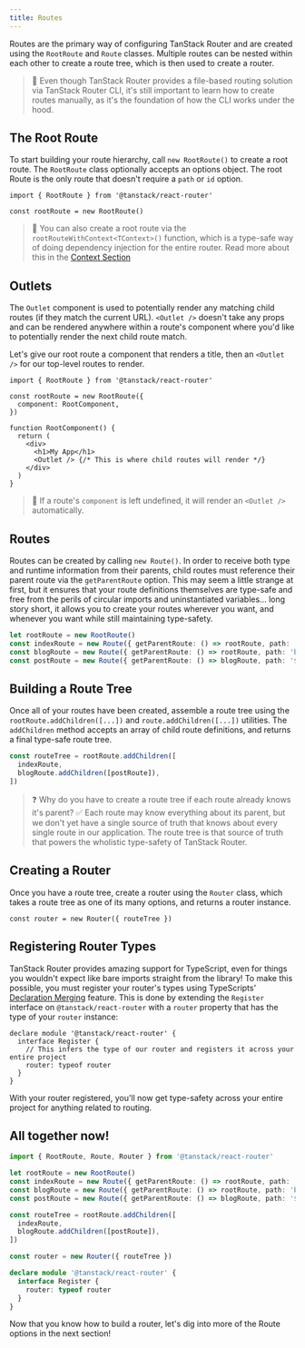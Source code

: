 ```yaml
---
title: Routes
---
```


Routes are the primary way of configuring TanStack Router and are created using the `RootRoute` and `Route` classes. Multiple routes can be nested within each other to create a route tree, which is then used to create a router.

> 🧠 Even though TanStack Router provides a file-based routing solution via TanStack Router CLI, it's still important to learn how to create routes manually, as it's the foundation of how the CLI works under the hood.

## The Root Route

To start building your route hierarchy, call `new RootRoute()` to create a root route. The `RootRoute` class optionally accepts an options object. The root Route is the only route that doesn't require a `path` or `id` option.

```tsx
import { RootRoute } from '@tanstack/react-router'

const rootRoute = new RootRoute()
```

> 🧠 You can also create a root route via the `rootRouteWithContext<TContext>()` function, which is a type-safe way of doing dependency injection for the entire router. Read more about this in the [Context Section](./router-context)

## Outlets

The `Outlet` component is used to potentially render any matching child routes (if they match the current URL). `<Outlet />` doesn't take any props and can be rendered anywhere within a route's component where you'd like to potentially render the next child route match.

Let's give our root route a component that renders a title, then an `<Outlet />` for our top-level routes to render.

```tsx
import { RootRoute } from '@tanstack/react-router'

const rootRoute = new RootRoute({
  component: RootComponent,
})

function RootComponent() {
  return (
    <div>
      <h1>My App</h1>
      <Outlet /> {/* This is where child routes will render */}
    </div>
  )
}
```

> 🧠 If a route's `component` is left undefined, it will render an `<Outlet />` automatically.

## Routes

Routes can be created by calling `new Route()`. In order to receive both type and runtime information from their parents, child routes must reference their parent route via the `getParentRoute` option. This may seem a little strange at first, but it ensures that your route definitions themselves are type-safe and free from the perils of circular imports and uninstantiated variables... long story short, it allows you to create your routes wherever you want, and whenever you want while still maintaining type-safety.

```ts
let rootRoute = new RootRoute()
const indexRoute = new Route({ getParentRoute: () => rootRoute, path: '/' })
const blogRoute = new Route({ getParentRoute: () => rootRoute, path: 'blog' })
const postRoute = new Route({ getParentRoute: () => blogRoute, path: '$slug' })
```

## Building a Route Tree

Once all of your routes have been created, assemble a route tree using the `rootRoute.addChildren([...])` and `route.addChildren([...])` utilities. The `addChildren` method accepts an array of child route definitions, and returns a final type-safe route tree.

```ts
const routeTree = rootRoute.addChildren([
  indexRoute,
  blogRoute.addChildren([postRoute]),
])
```

> ❓ Why do you have to create a route tree if each route already knows it's parent?
> ✅ Each route may know everything about its parent, but we don't yet have a single source of truth that knows about every single route in our application. The route tree is that source of truth that powers the wholistic type-safety of TanStack Router.

## Creating a Router

Once you have a route tree, create a router using the `Router` class, which takes a route tree as one of its many options, and returns a router instance.

```tsx
const router = new Router({ routeTree })
```

## Registering Router Types

TanStack Router provides amazing support for TypeScript, even for things you wouldn't expect like bare imports straight from the library! To make this possible, you must register your router's types using TypeScripts' [Declaration Merging](https://www.typescriptlang.org/docs/handbook/declaration-merging.html) feature. This is done by extending the `Register` interface on `@tanstack/react-router` with a `router` property that has the type of your `router` instance:

```tsx
declare module '@tanstack/react-router' {
  interface Register {
    // This infers the type of our router and registers it across your entire project
    router: typeof router
  }
}
```

With your router registered, you'll now get type-safety across your entire project for anything related to routing.

## All together now!

```ts
import { RootRoute, Route, Router } from '@tanstack/react-router'

let rootRoute = new RootRoute()
const indexRoute = new Route({ getParentRoute: () => rootRoute, path: '/' })
const blogRoute = new Route({ getParentRoute: () => rootRoute, path: 'blog' })
const postRoute = new Route({ getParentRoute: () => blogRoute, path: '$slug' })

const routeTree = rootRoute.addChildren([
  indexRoute,
  blogRoute.addChildren([postRoute]),
])

const router = new Router({ routeTree })

declare module '@tanstack/react-router' {
  interface Register {
    router: typeof router
  }
}
```

Now that you know how to build a router, let's dig into more of the Route options in the next section!

